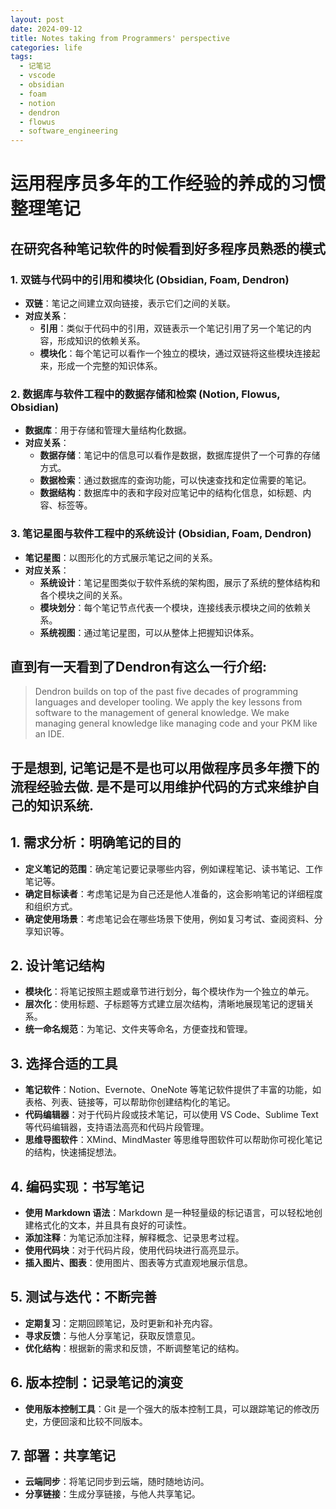 ```yaml
---
layout: post
date: 2024-09-12
title: Notes taking from Programmers' perspective
categories: life
tags:
  - 记笔记
  - vscode
  - obsidian
  - foam
  - notion
  - dendron
  - flowus
  - software_engineering
---
```

# 运用程序员多年的工作经验的养成的习惯整理笔记

## 在研究各种笔记软件的时候看到好多程序员熟悉的模式
### 1. 双链与代码中的引用和模块化 (Obsidian, Foam, Dendron)
- **双链**：笔记之间建立双向链接，表示它们之间的关联。
- **对应关系**：
  - **引用**：类似于代码中的引用，双链表示一个笔记引用了另一个笔记的内容，形成知识的依赖关系。
  - **模块化**：每个笔记可以看作一个独立的模块，通过双链将这些模块连接起来，形成一个完整的知识体系。

### 2. 数据库与软件工程中的数据存储和检索 (Notion, Flowus, Obsidian)
- **数据库**：用于存储和管理大量结构化数据。
- **对应关系**：
  - **数据存储**：笔记中的信息可以看作是数据，数据库提供了一个可靠的存储方式。
  - **数据检索**：通过数据库的查询功能，可以快速查找和定位需要的笔记。
  - **数据结构**：数据库中的表和字段对应笔记中的结构化信息，如标题、内容、标签等。

### 3. 笔记星图与软件工程中的系统设计 (Obsidian, Foam, Dendron)
- **笔记星图**：以图形化的方式展示笔记之间的关系。
- **对应关系**：
  - **系统设计**：笔记星图类似于软件系统的架构图，展示了系统的整体结构和各个模块之间的关系。
  - **模块划分**：每个笔记节点代表一个模块，连接线表示模块之间的依赖关系。
  - **系统视图**：通过笔记星图，可以从整体上把握知识体系。

## 直到有一天看到了Dendron有这么一行介绍:
> Dendron builds on top of the past five decades of programming languages and developer tooling. We apply the key lessons from software to the management of general knowledge. We make managing general knowledge like managing code and your PKM like an IDE.

## 于是想到, 记笔记是不是也可以用做程序员多年攒下的流程经验去做. 是不是可以用维护代码的方式来维护自己的知识系统.

## 1. 需求分析：明确笔记的目的
- **定义笔记的范围**：确定笔记要记录哪些内容，例如课程笔记、读书笔记、工作笔记等。
- **确定目标读者**：考虑笔记是为自己还是他人准备的，这会影响笔记的详细程度和组织方式。
- **确定使用场景**：考虑笔记会在哪些场景下使用，例如复习考试、查阅资料、分享知识等。

## 2. 设计笔记结构
- **模块化**：将笔记按照主题或章节进行划分，每个模块作为一个独立的单元。
- **层次化**：使用标题、子标题等方式建立层次结构，清晰地展现笔记的逻辑关系。
- **统一命名规范**：为笔记、文件夹等命名，方便查找和管理。

## 3. 选择合适的工具
- **笔记软件**：Notion、Evernote、OneNote 等笔记软件提供了丰富的功能，如表格、列表、链接等，可以帮助你创建结构化的笔记。
- **代码编辑器**：对于代码片段或技术笔记，可以使用 VS Code、Sublime Text 等代码编辑器，支持语法高亮和代码片段管理。
- **思维导图软件**：XMind、MindMaster 等思维导图软件可以帮助你可视化笔记的结构，快速捕捉想法。

## 4. 编码实现：书写笔记
- **使用 Markdown 语法**：Markdown 是一种轻量级的标记语言，可以轻松地创建格式化的文本，并且具有良好的可读性。
- **添加注释**：为笔记添加注释，解释概念、记录思考过程。
- **使用代码块**：对于代码片段，使用代码块进行高亮显示。
- **插入图片、图表**：使用图片、图表等方式直观地展示信息。

## 5. 测试与迭代：不断完善
- **定期复习**：定期回顾笔记，及时更新和补充内容。
- **寻求反馈**：与他人分享笔记，获取反馈意见。
- **优化结构**：根据新的需求和反馈，不断调整笔记的结构。

## 6. 版本控制：记录笔记的演变
- **使用版本控制工具**：Git 是一个强大的版本控制工具，可以跟踪笔记的修改历史，方便回滚和比较不同版本。

## 7. 部署：共享笔记
- **云端同步**：将笔记同步到云端，随时随地访问。
- **分享链接**：生成分享链接，与他人共享笔记。

